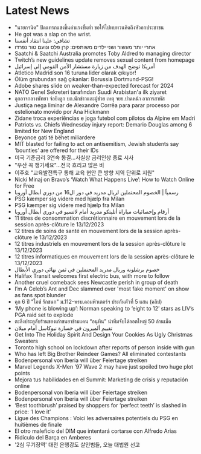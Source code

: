 # Latest News
-  "นายกฯนิด" ปัดแทรกแซงขึ้นค่าแรงขั้นต่ำ ขอให้ไปทบทวนคิดถึงหัวอกประชาชน
-  He got was a slap on the wrist.
-  تشافي: علينا انتقاد أنفسنا
-  אחרי יותר מעשור ושני ילדים משותפים: קרן פלס ונועם טור נפרדו
-  Saatchi & Saatchi Australia promotes Toby Aldred to managing director
-  Twitch’s new guidelines update removes sexual content from homepage
-  أمريكا توضح الهدف من زيارة مستشار الأمن القومي إلى إسرائيل
-  Atletico Madrid son 16 turuna lider olarak çıkıyor!
-  Ölüm grubundan sağ çıkanlar: Borussia Dortmund-PSG!
-  Adobe shares slide on weaker-than-expected forecast for 2024
-  NATO Genel Sekreteri tarafından Suudi Arabistan'a ilk ziyaret
-  อุกอาจกลางพัทยา จ่อยิงลูก บก.นักข่าวและผู้ช่วย เหตุ จยย.ปาดหน้า อาการสาหัส
-  Justiça nega liminar de Alexandre Corrêa para parar processo por estelionato movido por Ana Hickmann
-  Zidane troca experiências e joga futebol com pilotos da Alpine em Madri
-  Patriots vs. Chiefs Wednesday injury report: Demario Douglas among 6 limited for New England
-  Beyonce gati të bëhet miliardere
-  MIT blasted for failing to act on antisemitism, Jewish students say ‘bounties’ are offered for their IDs
-  미국 기준금리 3연속 동결...사실상 금리인상 종료 시사
-  "우산 꼭 챙기세요"…전국 흐리고 많은 비
-  이주호 "교육발전특구 통해 교육 현안 큰 방향 지역 단위로 지원"
-  Nicki Minaj on Bravo’s ‘Watch What Happens Live’: How to Watch Online for Free
-  رسمياً | الخصوم المحتملين لريال مدريد في دور ال16 من دوري أبطال أوروبا
-  PSG kæmper sig videre med hjælp fra Milan
-  PSG kæmper sig videre med hjælp fra Milan
-  أرقام وإحصائيات مباراة أتليتكو مدريد أمام لاتسيو في دوري أبطال أوروبا
-  11 titres de consommation discrétionnaire en mouvement lors de la session après-clôture le 13/12/2023
-  12 titres de soins de santé en mouvement lors de la session après-clôture le 13/12/2023
-  12 titres industriels en mouvement lors de la session après-clôture le 13/12/2023
-  12 titres informatiques en mouvement lors de la session après-clôture le 13/12/2023
-  خصوم برشلونة وريال مدريد المحتملين في ثمن نهائي دوري الأبطال
-  Halifax Transit welcomes first electric bus, with more to follow
-  Another cruel comeback sees Newcastle perish in group of death
-  I’m A Celeb’s Ant and Dec slammed over 'most fake moment' on show as fans spot blunder
-  คุก 6 ปี "ไอซ์ รักชนก" ม.112-พรบ.คอมพิวเตอร์ฯ ประกันตัวที่ 5 แสน (คลิป)
-  ‘My phone is blowing up’: Norman speaking to ‘eight to 12’ stars as LIV’s PGA raid set to explode
-  ตะลึงประตูลับร้านของเก่าขนยาข้ามแดน “อนุทิน” นำทีมจับได้ลอตใหญ่ 50 ล้านเม็ด
-  تقييم ألميرون في خسارة نيوكاسل أمام ميلان
-  Get Into The Holiday Spirit And Design Your Cookies As Ugly Christmas Sweaters
-  Toronto high school on lockdown after reports of person inside with gun
-  Who has left Big Brother Reindeer Games? All eliminated contestants
-  Bodenpersonal von Iberia will über Feiertage streiken
-  Marvel Legends X-Men ’97 Wave 2 may have just spoiled two huge plot points
-  Mejora tus habilidades en el Summit: Marketing de crisis y reputación online
-  Bodenpersonal von Iberia will über Feiertage streiken
-  Bodenpersonal von Iberia will über Feiertage streiken
-  ‘Best toothbrush’ praised by shoppers for ‘perfect teeth’ is slashed in price: ‘I love it’
-  Ligue des Champions : Voici les adversaires potentiels du PSG en huitièmes de finale
-  El otro maleficio del DIM que intentará cortarse con Alfredo Arias
-  Ridículo del Barça en Amberes
-  '2심 무기징역' 대전 은행강도 살인범들, 오늘 대법원 선고
